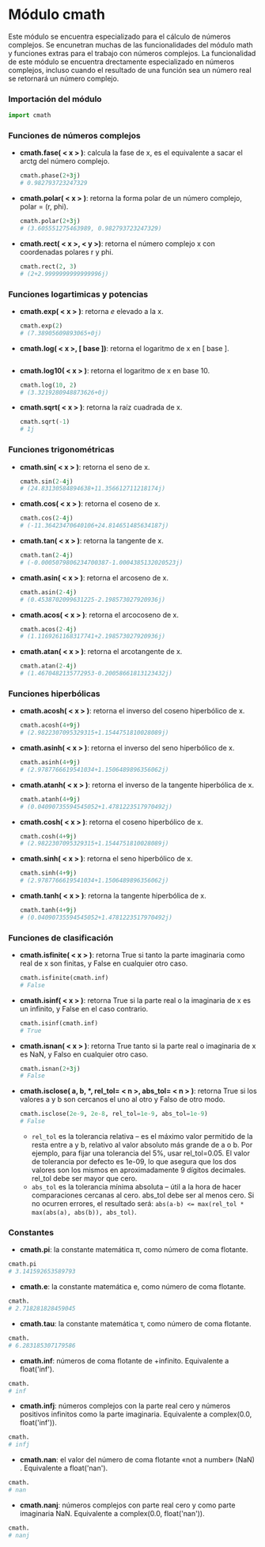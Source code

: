 # Módulo cmath

Este módulo se encuentra especializado para el cálculo de números complejos. Se encunetran muchas de las funcionalidades del módulo math y funciones extras para el trabajo con números complejos. La funcionalidad de este módulo se encuentra drectamente especializado en números complejos, incluso cuando el resultado de una función sea un número real se retornará un número complejo. 

### Importación del módulo

```python
import cmath
```

### Funciones de números complejos

* **cmath.fase( < x > )**: calcula la fase de x, es el equivalente a sacar el arctg del número complejo. 
  ```python
  cmath.phase(2+3j)
  # 0.982793723247329
  ```
* **cmath.polar( < x > )**: retorna la forma polar de un número complejo, polar = (r, phi).
  ```python
  cmath.polar(2+3j)
  # (3.605551275463989, 0.982793723247329)
  ```
* **cmath.rect( < x >, < y >)**: retorna el número complejo x con coordenadas polares r y phi.
  ```python
  cmath.rect(2, 3)
  # (2+2.9999999999999996j)
  ```

### Funciones logartimicas y potencias

* **cmath.exp( < x > )**: retorna *e* elevado a la x.
  ```python
  cmath.exp(2)
  # (7.38905609893065+0j)
  ```
* **cmath.log( < x >, [ base ])**: retorna el logaritmo de x en [ base ].
  ```python

  ```
* **cmath.log10( < x > )**: retorna el logaritmo de x en base 10.
  ```python
  cmath.log(10, 2)
  # (3.3219280948873626+0j)
  ```
* **cmath.sqrt( < x > )**:  retorna la raíz cuadrada de x.
  ```python
  cmath.sqrt(-1)
  # 1j
  ```

### Funciones trigonométricas 

* **cmath.sin( < x > )**: retorna el seno de x.
  ```python
  cmath.sin(2-4j)
  # (24.83130584894638+11.356612711218174j)
  ```
* **cmath.cos( < x > )**: retorna el coseno de x.
  ```python
  cmath.cos(2-4j)
  # (-11.36423470640106+24.814651485634187j)
  ```
* **cmath.tan( < x > )**: retorna la tangente de x.
  ```python
  cmath.tan(2-4j)
  # (-0.0005079806234700387-1.0004385132020523j)
  ```
* **cmath.asin( < x > )**: retorna el arcoseno de x.
  ```python
  cmath.asin(2-4j)
  # (0.4538702099631225-2.198573027920936j)
  ```
* **cmath.acos( < x > )**: retorna el arcocoseno de x.
  ```python
  cmath.acos(2-4j)
  # (1.1169261168317741+2.198573027920936j)
  ```
* **cmath.atan( < x > )**: retorna el arcotangente de x.
  ```python
  cmath.atan(2-4j)
  # (1.4670482135772953-0.20058661813123432j)
  ```

### Funciones hiperbólicas


* **cmath.acosh( < x > )**: retorna el inverso del coseno hiperbólico de x.
  ```python
  cmath.acosh(4+9j)
  # (2.9822307095329315+1.1544751810028089j)
  ```
* **cmath.asinh( < x > )**: retorna el inverso del seno hiperbólico de x.
  ```python
  cmath.asinh(4+9j)
  # (2.9787766619541034+1.1506489896356062j)
  ```
* **cmath.atanh( < x > )**: retorna el inverso de la tangente hiperbólica de x.
  ```python
  cmath.atanh(4+9j)
  # (0.04090735594545052+1.4781223517970492j)
  ```
* **cmath.cosh( < x > )**: retorna el coseno hiperbólico de x.
  ```python
  cmath.cosh(4+9j)
  # (2.9822307095329315+1.1544751810028089j)
  ```
* **cmath.sinh( < x > )**: retorna el seno hiperbólico de x.
  ```python
  cmath.sinh(4+9j)
  # (2.9787766619541034+1.1506489896356062j)
  ```
* **cmath.tanh( < x > )**: retorna la tangente hiperbólica de x.
  ```python
  cmath.tanh(4+9j)
  # (0.04090735594545052+1.4781223517970492j)
  ```

### Funciones de clasificación 


* **cmath.isfinite( < x > )**: retorna True si tanto la parte imaginaria como real de x son finitas, y False en cualquier otro caso.
  ```python
  cmath.isfinite(cmath.inf)
  # False
  ```
* **cmath.isinf( < x > )**: retorna True si la parte real o la imaginaria de x es un infinito, y False en el caso contrario.
  ```python
  cmath.isinf(cmath.inf)
  # True
  ```
* **cmath.isnan( < x > )**: retorna True tanto si la parte real o imaginaria de x es NaN, y Falso en cualquier otro caso.
  ```python
  cmath.isnan(2+3j)
  # False
  ```
* **cmath.isclose( a, b, *, rel_tol= < n >, abs_tol= < n > )**: retorna True si los valores a y b son cercanos el uno al otro y Falso de otro modo. 
  ```python
  cmath.isclose(2e-9, 2e-8, rel_tol=1e-9, abs_tol=1e-9)
  # False
  ```
  * `rel_tol` es la tolerancia relativa – es el máximo valor permitido de la resta entre a y b, relativo al valor absoluto más grande de a o b. Por ejemplo, para fijar una tolerancia del 5%, usar rel_tol=0.05. El valor de tolerancia por defecto es 1e-09, lo que asegura que los dos valores son los mismos en aproximadamente 9 dígitos decimales. rel_tol debe ser mayor que cero. 
  * `abs_tol` es la tolerancia mínima absoluta – útil a la hora de hacer comparaciones cercanas al cero. abs_tol debe ser al menos cero. Si no ocurren errores, el resultado será: `abs(a-b) <= max(rel_tol * max(abs(a), abs(b)), abs_tol)`.

### Constantes 


* **cmath.pi**: la constante matemática π, como número de coma flotante.
```python
cmath.pi
# 3.141592653589793
```
* **cmath.e**: la constante matemática e, como número de coma flotante.
```python
cmath.
# 2.718281828459045
```
* **cmath.tau**: la constante matemática τ, como número de coma flotante.
```python
cmath.
# 6.283185307179586
```
* **cmath.inf**: números de coma flotante de +infinito. Equivalente a float('inf').
```python
cmath.
# inf
```
* **cmath.infj**: números complejos con la parte real cero y números positivos infinitos como la parte imaginaria. Equivalente a complex(0.0, float('inf')).
```python
cmath.
# infj
```
* **cmath.nan**: el valor del número de coma flotante «not a number» (NaN) . Equivalente a float('nan').
```python
cmath.
# nan
```
* **cmath.nanj**: números complejos con parte real cero y como parte imaginaria NaN. Equivalente a complex(0.0, float('nan')).
```python
cmath.
# nanj
```
